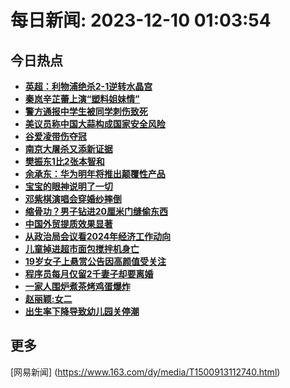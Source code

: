 
# 每日新闻: 2023-12-10 01:03:54
## 今日热点

- **[英超：利物浦绝杀2-1逆转水晶宫](https://www.163.com/search?keyword=%E8%8B%B1%E8%B6%85%EF%BC%9A%E5%88%A9%E7%89%A9%E6%B5%A6%E7%BB%9D%E6%9D%802-1%E9%80%86%E8%BD%AC%E6%B0%B4%E6%99%B6%E5%AE%AB)**
- **[秦岚辛芷蕾上演“塑料姐妹情”](https://www.163.com/search?keyword=%E7%A7%A6%E5%B2%9A%E8%BE%9B%E8%8A%B7%E8%95%BE%E4%B8%8A%E6%BC%94%E2%80%9C%E5%A1%91%E6%96%99%E5%A7%90%E5%A6%B9%E6%83%85%E2%80%9D)**
- **[警方通报中学生被同学刺伤致死](https://www.163.com/search?keyword=%E8%AD%A6%E6%96%B9%E9%80%9A%E6%8A%A5%E4%B8%AD%E5%AD%A6%E7%94%9F%E8%A2%AB%E5%90%8C%E5%AD%A6%E5%88%BA%E4%BC%A4%E8%87%B4%E6%AD%BB)**
- **[美议员称中国大蒜构成国家安全风险](https://www.163.com/search?keyword=%E7%BE%8E%E8%AE%AE%E5%91%98%E7%A7%B0%E4%B8%AD%E5%9B%BD%E5%A4%A7%E8%92%9C%E6%9E%84%E6%88%90%E5%9B%BD%E5%AE%B6%E5%AE%89%E5%85%A8%E9%A3%8E%E9%99%A9)**
- **[谷爱凌带伤夺冠](https://www.163.com/search?keyword=%E8%B0%B7%E7%88%B1%E5%87%8C%E5%B8%A6%E4%BC%A4%E5%A4%BA%E5%86%A0)**
- **[南京大屠杀又添新证据](https://www.163.com/search?keyword=%E5%8D%97%E4%BA%AC%E5%A4%A7%E5%B1%A0%E6%9D%80%E5%8F%88%E6%B7%BB%E6%96%B0%E8%AF%81%E6%8D%AE)**
- **[樊振东1比2张本智和](https://www.163.com/search?keyword=%E6%A8%8A%E6%8C%AF%E4%B8%9C1%E6%AF%942%E5%BC%A0%E6%9C%AC%E6%99%BA%E5%92%8C)**
- **[余承东：华为明年将推出颠覆性产品](https://www.163.com/search?keyword=%E4%BD%99%E6%89%BF%E4%B8%9C%EF%BC%9A%E5%8D%8E%E4%B8%BA%E6%98%8E%E5%B9%B4%E5%B0%86%E6%8E%A8%E5%87%BA%E9%A2%A0%E8%A6%86%E6%80%A7%E4%BA%A7%E5%93%81)**
- **[宝宝的眼神说明了一切](https://www.163.com/search?keyword=%E5%AE%9D%E5%AE%9D%E7%9A%84%E7%9C%BC%E7%A5%9E%E8%AF%B4%E6%98%8E%E4%BA%86%E4%B8%80%E5%88%87)**
- **[邓紫棋演唱会穿婚纱摔倒](https://www.163.com/search?keyword=%E9%82%93%E7%B4%AB%E6%A3%8B%E6%BC%94%E5%94%B1%E4%BC%9A%E7%A9%BF%E5%A9%9A%E7%BA%B1%E6%91%94%E5%80%92)**
- **[缩骨功？男子钻进20厘米门缝偷东西](https://www.163.com/search?keyword=%E7%BC%A9%E9%AA%A8%E5%8A%9F%EF%BC%9F%E7%94%B7%E5%AD%90%E9%92%BB%E8%BF%9B20%E5%8E%98%E7%B1%B3%E9%97%A8%E7%BC%9D%E5%81%B7%E4%B8%9C%E8%A5%BF)**
- **[中国外贸提质效果显著](https://www.163.com/search?keyword=%E4%B8%AD%E5%9B%BD%E5%A4%96%E8%B4%B8%E6%8F%90%E8%B4%A8%E6%95%88%E6%9E%9C%E6%98%BE%E8%91%97)**
- **[从政治局会议看2024年经济工作动向](https://www.163.com/search?keyword=%E4%BB%8E%E6%94%BF%E6%B2%BB%E5%B1%80%E4%BC%9A%E8%AE%AE%E7%9C%8B2024%E5%B9%B4%E7%BB%8F%E6%B5%8E%E5%B7%A5%E4%BD%9C%E5%8A%A8%E5%90%91)**
- **[儿童掉进超市面包搅拌机身亡](https://www.163.com/search?keyword=%E5%84%BF%E7%AB%A5%E6%8E%89%E8%BF%9B%E8%B6%85%E5%B8%82%E9%9D%A2%E5%8C%85%E6%90%85%E6%8B%8C%E6%9C%BA%E8%BA%AB%E4%BA%A1)**
- **[19岁女子上悬赏公告因高颜值受关注](https://www.163.com/search?keyword=19%E5%B2%81%E5%A5%B3%E5%AD%90%E4%B8%8A%E6%82%AC%E8%B5%8F%E5%85%AC%E5%91%8A%E5%9B%A0%E9%AB%98%E9%A2%9C%E5%80%BC%E5%8F%97%E5%85%B3%E6%B3%A8)**
- **[程序员每月仅留2千妻子却要离婚](https://www.163.com/search?keyword=%E7%A8%8B%E5%BA%8F%E5%91%98%E6%AF%8F%E6%9C%88%E4%BB%85%E7%95%992%E5%8D%83%E5%A6%BB%E5%AD%90%E5%8D%B4%E8%A6%81%E7%A6%BB%E5%A9%9A)**
- **[一家人围炉煮茶烤鸡蛋爆炸](https://www.163.com/search?keyword=%E4%B8%80%E5%AE%B6%E4%BA%BA%E5%9B%B4%E7%82%89%E7%85%AE%E8%8C%B6%E7%83%A4%E9%B8%A1%E8%9B%8B%E7%88%86%E7%82%B8)**
- **[赵丽颖:女二](https://www.163.com/search?keyword=%E8%B5%B5%E4%B8%BD%E9%A2%96+%E5%A5%B3%E4%BA%8C)**
- **[出生率下降导致幼儿园关停潮](https://www.163.com/search?keyword=%E5%87%BA%E7%94%9F%E7%8E%87%E4%B8%8B%E9%99%8D%E5%AF%BC%E8%87%B4%E5%B9%BC%E5%84%BF%E5%9B%AD%E5%85%B3%E5%81%9C%E6%BD%AE)**

## 更多
[网易新闻] (https://www.163.com/dy/media/T1500913112740.html)
